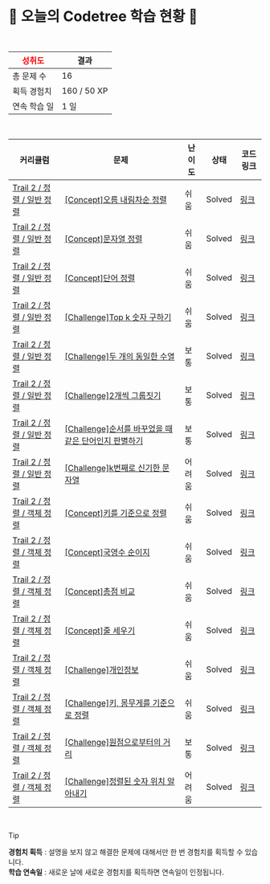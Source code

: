# 🌲 오늘의 Codetree 학습 현황 🌲

<br />

| <span style="color:red;display:block;text-align:center;"> **성취도**</span> | 결과 |
|---|---|
| 총 문제 수 | 16 |
| 획득 경험치 | 160 / 50 XP |
| 연속 학습 일 | 1 일 |

<br />

|커리큘럼|문제|난이도|상태|코드 링크|
|---|---|---|---|---|
|[Trail 2 / 정렬 / 일반 정렬](https://https://en.codetree.ai/trail-info/novice-mid/)|[[Concept]오름 내림차순 정렬](https://https://en.codetree.ai/trails/complete/curated-cards/intro-inc-dec-sorting/)|쉬움|Solved|[링크](https://github.com/JerryAllMighty/AlgorithmAndDataStructures/blob/main/250101/%EC%98%A4%EB%A6%84%20%EB%82%B4%EB%A6%BC%EC%B0%A8%EC%88%9C%20%EC%A0%95%EB%A0%AC/inc-dec-sorting.java)|
|[Trail 2 / 정렬 / 일반 정렬](https://https://en.codetree.ai/trail-info/novice-mid/)|[[Concept]문자열 정렬](https://https://en.codetree.ai/trails/complete/curated-cards/intro-string-sort/)|쉬움|Solved|[링크](https://github.com/JerryAllMighty/AlgorithmAndDataStructures/blob/main/250101/%EB%AC%B8%EC%9E%90%EC%97%B4%20%EC%A0%95%EB%A0%AC/string-sort.java)|
|[Trail 2 / 정렬 / 일반 정렬](https://https://en.codetree.ai/trail-info/novice-mid/)|[[Concept]단어 정렬](https://https://en.codetree.ai/trails/complete/curated-cards/intro-sorting-words/)|쉬움|Solved|[링크](https://github.com/JerryAllMighty/AlgorithmAndDataStructures/blob/main/250101/%EB%8B%A8%EC%96%B4%20%EC%A0%95%EB%A0%AC/sorting-words.java)|
|[Trail 2 / 정렬 / 일반 정렬](https://https://en.codetree.ai/trail-info/novice-mid/)|[[Challenge]Top k 숫자 구하기](https://https://en.codetree.ai/trails/complete/curated-cards/challenge-kth-number/)|쉬움|Solved|[링크](https://github.com/JerryAllMighty/AlgorithmAndDataStructures/blob/main/250101/Top%20k%20%EC%88%AB%EC%9E%90%20%EA%B5%AC%ED%95%98%EA%B8%B0/kth-number.java)|
|[Trail 2 / 정렬 / 일반 정렬](https://https://en.codetree.ai/trail-info/novice-mid/)|[[Challenge]두 개의 동일한 수열](https://https://en.codetree.ai/trails/complete/curated-cards/challenge-two-equal-series/)|보통|Solved|[링크](https://github.com/JerryAllMighty/AlgorithmAndDataStructures/blob/main/250101/%EB%91%90%20%EA%B0%9C%EC%9D%98%20%EB%8F%99%EC%9D%BC%ED%95%9C%20%EC%88%98%EC%97%B4/two-equal-series.java)|
|[Trail 2 / 정렬 / 일반 정렬](https://https://en.codetree.ai/trail-info/novice-mid/)|[[Challenge]2개씩 그룹짓기](https://https://en.codetree.ai/trails/complete/curated-cards/challenge-group-of-pairs/)|보통|Solved|[링크](https://github.com/JerryAllMighty/AlgorithmAndDataStructures/blob/main/250101/2%EA%B0%9C%EC%94%A9%20%EA%B7%B8%EB%A3%B9%EC%A7%93%EA%B8%B0/group-of-pairs.java)|
|[Trail 2 / 정렬 / 일반 정렬](https://https://en.codetree.ai/trail-info/novice-mid/)|[[Challenge]순서를 바꾸었을 때 같은 단어인지 판별하기](https://https://en.codetree.ai/trails/complete/curated-cards/challenge-determine-same-word/)|보통|Solved|[링크](https://github.com/JerryAllMighty/AlgorithmAndDataStructures/blob/main/250101/%EC%88%9C%EC%84%9C%EB%A5%BC%20%EB%B0%94%EA%BE%B8%EC%97%88%EC%9D%84%20%EB%95%8C%20%EA%B0%99%EC%9D%80%20%EB%8B%A8%EC%96%B4%EC%9D%B8%EC%A7%80%20%ED%8C%90%EB%B3%84%ED%95%98%EA%B8%B0/determine-same-word.java)|
|[Trail 2 / 정렬 / 일반 정렬](https://https://en.codetree.ai/trail-info/novice-mid/)|[[Challenge]k번째로 신기한 문자열](https://https://en.codetree.ai/trails/complete/curated-cards/challenge-kth-special-string/)|어려움|Solved|[링크](https://github.com/JerryAllMighty/AlgorithmAndDataStructures/blob/main/250101/k%EB%B2%88%EC%A7%B8%EB%A1%9C%20%EC%8B%A0%EA%B8%B0%ED%95%9C%20%EB%AC%B8%EC%9E%90%EC%97%B4/kth-special-string.java)|
|[Trail 2 / 정렬 / 객체 정렬](https://https://en.codetree.ai/trail-info/novice-mid/)|[[Concept]키를 기준으로 정렬](https://https://en.codetree.ai/trails/complete/curated-cards/intro-sort-by-height/)|쉬움|Solved|[링크](https://github.com/JerryAllMighty/AlgorithmAndDataStructures/blob/main/250101/%ED%82%A4%EB%A5%BC%20%EA%B8%B0%EC%A4%80%EC%9C%BC%EB%A1%9C%20%EC%A0%95%EB%A0%AC/sort-by-height.java)|
|[Trail 2 / 정렬 / 객체 정렬](https://https://en.codetree.ai/trail-info/novice-mid/)|[[Concept]국영수 순이지](https://https://en.codetree.ai/trails/complete/curated-cards/intro-korean-english-math-order/)|쉬움|Solved|[링크](https://github.com/JerryAllMighty/AlgorithmAndDataStructures/blob/main/250101/%EA%B5%AD%EC%98%81%EC%88%98%20%EC%88%9C%EC%9D%B4%EC%A7%80/korean-english-math-order.java)|
|[Trail 2 / 정렬 / 객체 정렬](https://https://en.codetree.ai/trail-info/novice-mid/)|[[Concept]총점 비교](https://https://en.codetree.ai/trails/complete/curated-cards/intro-compare-total-points/)|쉬움|Solved|[링크](https://github.com/JerryAllMighty/AlgorithmAndDataStructures/blob/main/250101/%EC%B4%9D%EC%A0%90%20%EB%B9%84%EA%B5%90/compare-total-points.java)|
|[Trail 2 / 정렬 / 객체 정렬](https://https://en.codetree.ai/trail-info/novice-mid/)|[[Concept]줄 세우기](https://https://en.codetree.ai/trails/complete/curated-cards/intro-line-up-students/)|쉬움|Solved|[링크](https://github.com/JerryAllMighty/AlgorithmAndDataStructures/blob/main/250101/%EC%A4%84%20%EC%84%B8%EC%9A%B0%EA%B8%B0/line-up-students.java)|
|[Trail 2 / 정렬 / 객체 정렬](https://https://en.codetree.ai/trail-info/novice-mid/)|[[Challenge]개인정보](https://https://en.codetree.ai/trails/complete/curated-cards/challenge-personal-info/)|쉬움|Solved|[링크](https://github.com/JerryAllMighty/AlgorithmAndDataStructures/blob/main/250101/%EA%B0%9C%EC%9D%B8%EC%A0%95%EB%B3%B4/personal-info.java)|
|[Trail 2 / 정렬 / 객체 정렬](https://https://en.codetree.ai/trail-info/novice-mid/)|[[Challenge]키, 몸무게를 기준으로 정렬](https://https://en.codetree.ai/trails/complete/curated-cards/challenge-sort-by-height-and-weight/)|쉬움|Solved|[링크](https://github.com/JerryAllMighty/AlgorithmAndDataStructures/blob/main/250101/%ED%82%A4%2C%20%EB%AA%B8%EB%AC%B4%EA%B2%8C%EB%A5%BC%20%EA%B8%B0%EC%A4%80%EC%9C%BC%EB%A1%9C%20%EC%A0%95%EB%A0%AC/sort-by-height-and-weight.java)|
|[Trail 2 / 정렬 / 객체 정렬](https://https://en.codetree.ai/trail-info/novice-mid/)|[[Challenge]원점으로부터의 거리](https://https://en.codetree.ai/trails/complete/curated-cards/challenge-distance-from-origin/)|보통|Solved|[링크](https://github.com/JerryAllMighty/AlgorithmAndDataStructures/blob/main/250101/%EC%9B%90%EC%A0%90%EC%9C%BC%EB%A1%9C%EB%B6%80%ED%84%B0%EC%9D%98%20%EA%B1%B0%EB%A6%AC/distance-from-origin.java)|
|[Trail 2 / 정렬 / 객체 정렬](https://https://en.codetree.ai/trail-info/novice-mid/)|[[Challenge]정렬된 숫자 위치 알아내기](https://https://en.codetree.ai/trails/complete/curated-cards/challenge-indices-of-sorted-array/)|어려움|Solved|[링크](https://github.com/JerryAllMighty/AlgorithmAndDataStructures/blob/main/250101/%EC%A0%95%EB%A0%AC%EB%90%9C%20%EC%88%AB%EC%9E%90%20%EC%9C%84%EC%B9%98%20%EC%95%8C%EC%95%84%EB%82%B4%EA%B8%B0/indices-of-sorted-array.java)|


<br />

> [!TIP]
> **경험치 획득** : 설명을 보지 않고 해결한 문제에 대해서만 한 번 경험치를 획득할 수 있습니다.  
> **학습 연속일** : 새로운 날에 새로운 경험치를 획득하면 연속일이 인정됩니다.

